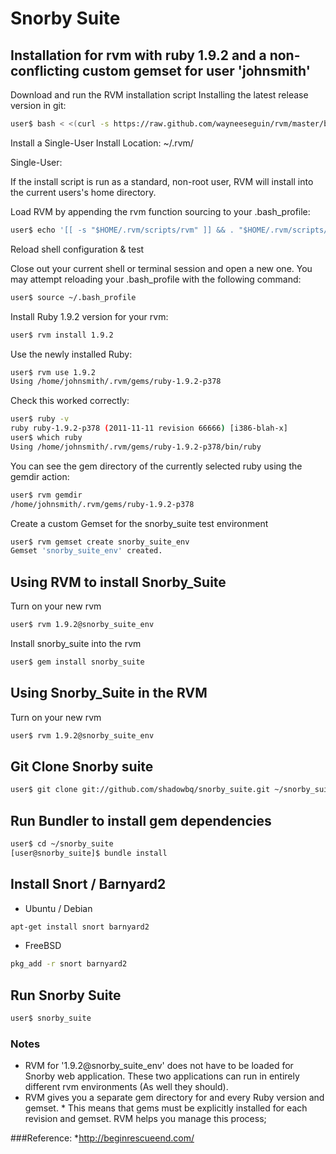 # Snorby Suite

## Installation for rvm with ruby 1.9.2 and a non-conflicting custom gemset for user 'johnsmith'

Download and run the RVM installation script
Installing the latest release version in git:

```bash
user$ bash < <(curl -s https://raw.github.com/wayneeseguin/rvm/master/binscripts/rvm-installer )
```

Install a Single-User Install Location: ~/.rvm/

Single-User:

If the install script is run as a standard, non-root user, RVM will install into the current users's home directory. 

Load RVM by appending the rvm function sourcing to your .bash_profile:

```bash
user$ echo '[[ -s "$HOME/.rvm/scripts/rvm" ]] && . "$HOME/.rvm/scripts/rvm" # Load RVM function' >> ~/.bash_profile
```

Reload shell configuration & test

Close out your current shell or terminal session and open a new one. You may attempt reloading your .bash_profile with the following command:

```bash
user$ source ~/.bash_profile
```

Install Ruby 1.9.2 version for your rvm:

```bash
user$ rvm install 1.9.2
```

Use the newly installed Ruby:

```bash
user$ rvm use 1.9.2
Using /home/johnsmith/.rvm/gems/ruby-1.9.2-p378
```

Check this worked correctly:

```bash
user$ ruby -v
ruby ruby-1.9.2-p378 (2011-11-11 revision 66666) [i386-blah-x]
user$ which ruby
Using /home/johnsmith/.rvm/gems/ruby-1.9.2-p378/bin/ruby
```

You can see the gem directory of the currently selected ruby using the gemdir action:

```bash
user$ rvm gemdir
/home/johnsmith/.rvm/gems/ruby-1.9.2-p378
```

Create a custom Gemset for the snorby_suite test environment

```bash
user$ rvm gemset create snorby_suite_env
Gemset 'snorby_suite_env' created.
```

## Using RVM to install Snorby_Suite

Turn on your new rvm 

```bash
user$ rvm 1.9.2@snorby_suite_env
```

Install snorby_suite into the rvm

```bash
user$ gem install snorby_suite
```

## Using Snorby_Suite in the RVM

Turn on your new rvm 

```bash
user$ rvm 1.9.2@snorby_suite_env
```

## Git Clone Snorby suite

```bash
user$ git clone git://github.com/shadowbq/snorby_suite.git ~/snorby_suite
```


## Run Bundler to install gem dependencies

```bash
user$ cd ~/snorby_suite
[user@snorby_suite]$ bundle install
```

## Install Snort / Barnyard2

* Ubuntu / Debian

```bash
apt-get install snort barnyard2
```

* FreeBSD

```bash
pkg_add -r snort barnyard2
```

## Run Snorby Suite

```bash
user$ snorby_suite 
```

### Notes
* RVM for '1.9.2@snorby_suite_env' does not have to be loaded for Snorby web application. These two applications can run in entirely different rvm environments (As well they should).
* RVM gives you a separate gem directory for and every Ruby version and gemset. * This means that gems must be explicitly installed for each revision and gemset. RVM helps you manage this process;

###Reference:
*http://beginrescueend.com/

